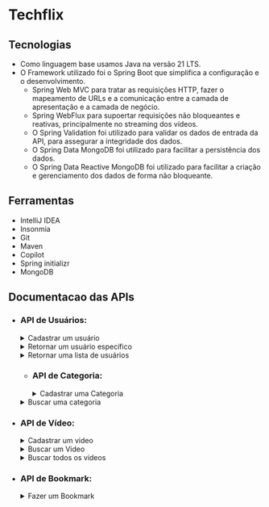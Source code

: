 # Techflix

## Tecnologias

- Como linguagem base usamos Java na versão 21 LTS.
- O Framework utilizado foi o Spring Boot que simplifica a configuração e o desenvolvimento.
    - Spring Web MVC para tratar as requisições HTTP, fazer o mapeamento de URLs e a comunicação entre a camada de apresentação e a camada de negócio.
    - Spring WebFlux para supoertar requisições não bloqueantes e reativas, principalmente no streaming dos vídeos.
    - O Spring Validation foi utilizado para validar os dados de entrada da API, para assegurar a integridade dos dados.
    - O Spring Data MongoDB foi utilizado para facilitar a persistência dos dados.
    - O Spring Data Reactive MongoDB foi utilizado para facilitar a criação e gerenciamento dos dados de forma não bloqueante.

## Ferramentas

- IntelliJ IDEA
- Insonmia
- Git
- Maven
- Copilot
- Spring initializr
- MongoDB

## Documentacao das APIs

- ### API de Usuários:

  <details>
    <summary>Cadastrar um usuário</summary>

    - POST: http://localhost:8080/users/
        - Request:
          ```bash
            curl -X POST 'localhost:8080/users' -H 'Content-Type: application/json' \
            --data '{
                "name": "João Augusto de Oliveira",
                "email": "password",
            }'
          ```
        - Response 201:
            No body returned for response
  </details>

  <details>  
   <summary>Retornar um usuário específico</summary>

    - GET: http://localhost:8080/users/{id} *(id do usuário buscado)*
        - Request:
          ```bash
            curl -X GET 'http://localhost:8080/users/65abbc3b252b6124cbb4c9fc'
          ```
        - Response 200:
          ```json
            {
              "id": "65abbc3b252b6124cbb4c9fc",
              "name": "Sérgio",
              "email": "mail@m.com"
            }
          ```
        - Response 404:
          ```json
            {
              "type": "about:blank",
              "title": "Bad Request",
              "status": 400,
              "detail": "User not found",
              "instance": "/users/65abbc3b252b6124cbb4c9f3c"
            }
          ```
  </details>

  <details>
    <summary>Retornar uma lista de usuários</summary>

    - GET: http://localhost:8080/users
        - Request:
          ```bash
            curl -X GET 'http://localhost:8080/users'
          ```
          - Response 200:
            ```json
             {
                "content": [
                    {
                    "id": "65abbc3b252b6124cbb4c9fc",
                    "name": "Sérgio",
                    "email": "mail@m.com"
                    },
                    {
                    "id": "65adc8285620df7cbd75b7fe",
                    "name": "Sérgio",
                    "email": "mail2@m.com"
                    },
                    {
                    "id": "65adc84c5620df7cbd75b7ff",
                    "name": "Sérgio",
                    "email": "mail2@m.com"
                    }
                ],
                "totalPages": 1,
                "totalElements": 3,
                "currentPage": 0,
                "elementsPerPage": 10
                }
            ```
  </details>

  - ### API de Categoria:

    <details>
     <summary>Cadastrar uma Categoria</summary>

      - POST: http://localhost:8080/categories
          - Request:
            ```bash
              curl -X POST 'localhost:8080/categories' \
              -H 'Content-Type: application/json' \
              --data '{
                  "name": "animation",
              }'
            ```
            
              - Response 404:
                ```json
                  {
                    "type": "about:blank",
                    "title": "Bad Request",
                    "status": 400,
                    "detail": "Category not found",
                    "instance": "/categories/animation23"
                }
              ```
              
              - Response 400
                {
                    "type": "about:blank",
                    "title": "Bad Request",
                    "status": 400,
                    "detail": "Category name can't be empty or null.",
                    "instance": "/categories"
                }

    </details>

  <details>
    <summary>Buscar uma categoria</summary>

    - GET: http://localhost:8080/categories/{name} *(nome da categoria buscada)*
        - Request:
          ```bash
            curl -X GET 'localhost:8080/categories/animation'
          ```
        - Response 200:
          ```json
            {
              "name" : "animation"
            }
          ```
  </details>


- ### API de Vídeo:

  <details>
    <summary>Cadastrar um video</summary>

    - POST: http://localhost:8080/videos/
        - Request:
          ```bash
            curl -X POST 'localhost:8080/videos' \
            -H 'Content-Type: application/json' \
            --data '{
                "title": "Dumbo 2",
                "description": "Dumbo video 2",
                "categoryName": "animation",
            }'
          ```
        - Response 400
          ```json
            {
              "type": "about:blank",
              "title": "Bad Request",
              "status": 400,
              "detail": "Video not found",
              "instance": "/videos/1"
            }
          ```
  </details>
  <details>
    <summary>Buscar um Video</summary>

    - GET: http://localhost:8080/videos/{id} *(id do vídeo buscado)*
        - Request
          ```bash
            curl -X GET 'localhost:8080/videos/65abbc65252b6124cbb4c9fe'
          ```
          - Response 200
            ```json
            {
                "id": "65abbc65252b6124cbb4c9fe",
                "title": "Dumbo 2",
                "description": "Dumbo video 2",
                "categoryName": "animation",
                "uri": "/videos/play/65abbc65252b6124cbb4c9fe",
                "publicationDate": "2024-01-20T09:28:21.754"
            }
          ```
          
          - Response 400
            ```json
              {
                    "type": "about:blank",
                    "title": "Bad Request",
                    "status": 400,
                    "detail": "Video not found",
                    "instance": "/videos/65abbc65252b6124cbb4c9fe4"
            }
          ```
  </details>
  <details>
    <summary>Buscar todos os videos</summary>

    - GET: http://localhost:8080/videos
        - Request:
          ```bash
            curl -X GET 'localhost:8080/videos'
          ```
        - Response 200
          ```json
            {
            "content": [
                      {
                          "id": "65abbc65252b6124cbb4c9fe",
                          "title": "Dumbo 2",
                          "description": "Dumbo video 2",
                          "categoryName": "animation",
                          "uri": "/videos/play/65abbc65252b6124cbb4c9fe",
                          "publicationDate": "2024-01-20T09:28:21.754"
                      },
                      {
                          "id": "65ae42b1c377515c8b0b6649",
                          "title": "Dumbo 2",
                          "description": "Dumbo video 2",
                          "categoryName": "animation2",
                          "uri": "/videos/play/65ae42b1c377515c8b0b6649",
                          "publicationDate": "2024-01-22T07:25:53.935"
                      }
              ],
              "totalPages": 1,
              "totalElements": 2,
              "currentPage": 0,
              "elementsPerPage": 10
              }
          ```
  </details>

- ### API de Bookmark:

  <details>
    <summary>Fazer um Bookmark</summary>

    - POST: http://localhost:8080/video/{videoId}/user/{userId}
        - Request:
          ```bash
            curl -X POST 'localhost:8080/bookmarks/video/65abbc65252b6124cbb4c9fe/user/65abbc3b252b6124cbb4c9fc' \
            -H 'Content-Type: application/json' 
          ```
  </details>
